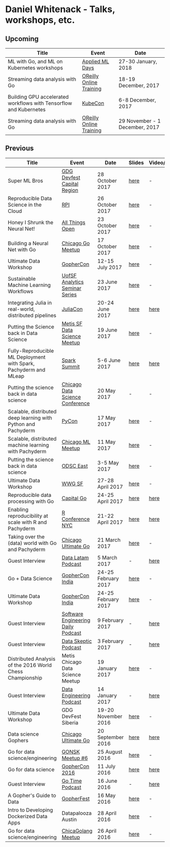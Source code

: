 # Daniel Whitenack - Talks, workshops, etc.

## Upcoming

| Title  | Event | Date | 
|---|---|---|
| ML with Go, and ML on Kubernetes workshops | [Applied ML Days](https://www.appliedmldays.org/) | 27-30 January, 2018 |
| Streaming data analysis with Go | [OReilly Online Training](https://www.safaribooksonline.com/live-training/courses/streaming-data-analysis-with-go/0636920106210/) | 18-19 December, 2017 |
| Building GPU accelerated workflows with Tensorflow and Kubernetes | [KubeCon](http://events.linuxfoundation.org/events/kubecon-and-cloudnativecon-north-america) | 6-8 December, 2017 |
| Streaming data analysis with Go | [OReilly Online Training](https://www.safaribooksonline.com/live-training/courses/streaming-data-analysis-with-go/0636920106210/) | 29 November - 1 December, 2017 |

## Previous 

| Title  | Event | Date | Slides | Video/Audio |
|---|---|---|---|---|
| Super ML Bros | [GDG Devfest Capital Region](https://devfestcr2017.bitbucket.io/) | 28 October 2017 | [here](https://docs.google.com/presentation/d/1UXVizBuyoqX0_TmMSmqYsDZK9dyBEEYEXOGkt1-s_FQ/edit?usp=sharing) | - |
| Reproducible Data Science in the Cloud | [RPI](http://www.rpi.edu/) | 26 October 2017 | [here](https://docs.google.com/presentation/d/1dUt9tz2gGAVl6OXoRcvix83REPGpmfuiDowyHql762M/edit?usp=sharing) | - |
| Honey I Shrunk the Neural Net! | [All Things Open](https://allthingsopen.org/) | 23 October 2017 | [here](https://docs.google.com/presentation/d/1hQwHTJy2HLaGGJEI4x1VRsY-9tS_JCP3tLftBFrJWTM/edit?usp=sharing) | - |
| Building a Neural Net with Go | [Chicago Go Meetup](https://www.meetup.com/Chicago-Gophers/events/243370708/) | 17 October 2017 | [here](https://docs.google.com/presentation/d/14yCrcYSx-6-15ehHHUEGzp-fVQeCyPLkRghRt7LYhP8/edit?usp=sharing) | - |
| Ultimate Data Workshop | [GopherCon](https://gophercon.com/) | 12-15 July 2017 | [here](https://github.com/ardanlabs/gotraining/tree/master/topics/courses/data) | - |
| Sustainable Machine Learning Workflows | [UofSF Analytics Seminar Series](https://www.meetup.com/USF-Seminar-Series-in-Analytics/events/238276378/) | 23 June 2017 | [here](https://docs.google.com/presentation/d/1jsRAoGlgWBu2ws7ES49NI4447b2TB0rwexqhH21LQak/edit?usp=sharing) | - |
| Integrating Julia in real-world, distributed pipelines | [JuliaCon](http://juliacon.org/2018/) | 20-24 June 2017 | [here](https://docs.google.com/presentation/d/1g5pZ06z0Mxa1BNUl57pKnsi1Wk8kjT-yb6o7JvJ1wAA/edit?usp=sharing) | [here](https://youtu.be/UIRuGUNXCt4) |
| Putting the Science back in Data Science | [Metis SF Data Science Meetup](https://www.meetup.com/Metis-San-Francisco-Data-Science/) | 19 June 2017 | [here](https://docs.google.com/presentation/d/1Rgyi8H9aLF5hZH0ZPH2jf6qpP2WJIzv7OsRn8zsfHzM/edit?usp=sharing) | - |
| Fully-Reproducible ML Deployment with Spark, Pachyderm and MLeap | [Spark Summit](https://spark-summit.org/) | 5-6 June 2017 | [here](https://docs.google.com/presentation/d/1qoZbLDm6B78fZEzSi8AdVLjUBT6ujL9FMNp8Z80GlQk/edit?usp=sharing) | [here](https://youtu.be/TmTYenyOU0s) |
| Putting the science back in data science | [Chicago Data Science Conference](http://www.datascienceassociations.org/) | 20 May 2017 | - | - |
| Scalable, distributed deep learning with Python and Pachyderm | [PyCon](https://us.pycon.org/2017/) | 17 May 2017 | [here](https://docs.google.com/presentation/d/1y25fdJB4qdKhtOgJ9Y1IH0UQ65CRCvltLlMFLi-tYoE/edit?usp=sharing) | - |
| Scalable, distributed machine learning with Pachyderm | [Chicago ML Meetup](https://www.meetup.com/Chicago-ML/events/238617745/) | 11 May 2017 | [here](https://docs.google.com/presentation/d/1fTlOLH9C5zoZP2lQ8FdfPYlWpQ4ZAj_qWtYF3-xJJys/edit?usp=sharing) | - |
| Putting the science back in data science | [ODSC East](https://odsc.com/training/portfolio/putting-science-back-data-science) | 3-5 May 2017 | [here](https://docs.google.com/presentation/d/1bcjwxdlq1-SwUosVCVQsGj2EZgJa8YsHw4TjBwXzG7A/edit?usp=sharing) | - |
| Ultimate Data Workshop | [WWG SF](https://www.eventbrite.com/e/ultimate-data-san-francisco-april-2017-tickets-31485334483) | 27-28 April 2017 | [here](https://github.com/ardanlabs/gotraining/tree/master/topics/courses/data) | - |
| Reproducible data processing with Go | [Capital Go](http://capitalgolang.com/) | 24-25 April 2017 | [here](https://docs.google.com/presentation/d/16oR_JDVzkVNxBaYra46NcdoTNeI3uIRGWsEkHUTZR50/edit?usp=sharing) | [here](https://youtu.be/Ozs-KT6gcjE) |
| Enabling reproducibility at scale with R and Pachyderm | [R Conference NYC](http://www.rstats.nyc/) | 21-22 April 2017 | [here](https://docs.google.com/presentation/d/1kkoi-hkxhhplcu44DAHy6X3ucSTmzClTlFr65PP4lyI/edit?usp=sharing) | [here](https://youtu.be/rfKRdya1whE) | 
| Taking over the (data) world with Go and Pachyderm  | [Chicago Ultimate Go](http://www.meetup.com/Chicago-Ultimate-Golang/) | 21 March 2017 | [here](https://docs.google.com/presentation/d/1WLd1J5V321AwJHRt9HFKdnXkzqoKQf7-qCODQjmDg2Q/edit?usp=sharing) | - |
| Guest Interview  | [Data Latam Podcast](http://www.datalatam.com/26/) | 5 March 2017 | - | [here](http://www.datalatam.com/26/) |
| Go + Data Science  | [GopherCon India](http://www.gophercon.in/) | 24-25 February 2017 | [here](https://docs.google.com/presentation/d/1DVldH3Znmu7X6gqEZI_ujSJ7wKukmnXPbA4gZn1bB_s/edit?usp=sharing) | - |
| Ultimate Data Workshop  | [GopherCon India](http://www.gophercon.in/) | 24-25 February 2017 | [here](https://github.com/ardanlabs/gotraining/blob/master/topics/courses/data/README.md) | - |
| Guest Interview  | [Software Engineering Daily Podcast](https://softwareengineeringdaily.com/2017/02/09/go-data-science-with-daniel-whitenack/) | 9 February 2017 | - | [here](https://softwareengineeringdaily.com/2017/02/09/go-data-science-with-daniel-whitenack/) |
| Guest Interview  | [Data Skeptic Podcast](https://dataskeptic.com/blog/episodes/2017/data-provenance-and-reproducibility-with-pachyderm) | 3 February 2017 | - | [here](https://dataskeptic.com/blog/episodes/2017/data-provenance-and-reproducibility-with-pachyderm) |
| Distributed Analysis of the 2016 World Chess Championship  | Metis Chicago Data Science Meetup | 19 January 2017 | [here](https://docs.google.com/presentation/d/13JGEJhARud9n53xn58BmjbpNny5Qe8bt7wwvTu7OEzQ/edit?usp=sharing) | - |
| Guest Interview  | [Data Engineering Podcast](https://www.dataengineeringpodcast.com/epsiode-1-pachyderm-with-daniel-whitenack/) | 14 January 2017 | - | [here](https://www.dataengineeringpodcast.com/epsiode-1-pachyderm-with-daniel-whitenack/) |
| Ultimate Data Workshop | GDG DevFest Siberia | 19-20 November 2016 | [here](https://github.com/ardanlabs/gotraining/blob/master/topics/courses/data/README.md) | - |
| Data science Gophers  | [Chicago Ultimate Go](http://www.meetup.com/Chicago-Ultimate-Golang/) | 20 September 2016 | [here](https://docs.google.com/presentation/d/1jo8I7HBnqtjwHotxdbMwix2tva2Y2AZnjFG4XGQYjtI/edit?usp=sharing) | [here](https://vimeo.com/184654135) |
| Go for data science/engineering  | [GONSK Meetup #6](https://golang-nsk.party/) | 25 August 2016 | [here](nskmeetup2016/slides.pdf) | - |
| Go for data science  | [GopherCon 2016](https://gophercon.com/) | 11 July 2016 | [here](https://github.com/gophercon/2016-talks/blob/master/DanielWhitenack-GoForDataScience/go_for_data_science.pdf) | [here](https://www.youtube.com/watch?v=D5tDubyXLrQ) |
| Guest Interview  | [Go Time Podcast](https://gophercon.com/) | 16 June 2016 | - | [here](https://changelog.com/gotime-4/) |
| A Gopher's Guide to Data  | [GopherFest](http://www.gopherfest.org/) | 16 May 2016 | [here](https://docs.google.com/presentation/d/1fcxVnxt6oxKEtC9KOT8FphCBWi0v-HFG9PSqcTTTQFo/edit?usp=sharing) | - |
| Intro to Developing Dockerized Data Apps  | Datapalooza Austin | 28 April 2016 | [here](datapalooza2016) | - |
| Go for data science/engineering  | [ChicaGolang Meetup](http://chicagolang.com/) | 26 April 2016 | [here](chicagolang2016/go-data.slide) | - |
